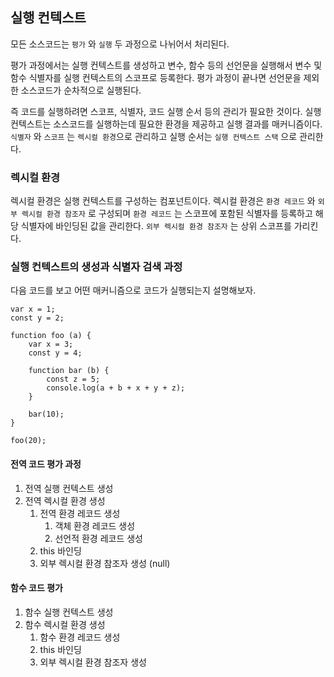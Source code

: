 ## 실행 컨텍스트

모든 소스코드는 `평가` 와 `실행` 두 과정으로 나뉘어서 처리된다.

평가 과정에서는 실행 컨텍스트를 생성하고 변수, 함수 등의 선언문을 실행해서 변수 및 함수 식별자를 실행 컨텍스트의 스코프로 등록한다.
평가 과정이 끝나면 선언문을 제외한 소스코드가 순차적으로 실행된다.

즉 코드를 실행하려면 스코프, 식별자, 코드 실행 순서 등의 관리가 필요한 것이다.
실행 컨텍스트는 소스코드를 실행하는데 필요한 환경을 제공하고 실행 결과를 매커니즘이다.
`식별자` 와 `스코프` 는 `렉시컬 환경`으로 관리하고 실행 순서는 `실행 컨텍스트 스택` 으로 관리한다.


### 렉시컬 환경
렉시컬 환경은 실행 컨텍스트를 구성하는 컴포넌트이다.
렉시컬 환경은 `환경 레코드` 와 `외부 렉시컬 환경 참조자` 로 구성되며 `환경 레코드` 는 스코프에 포함된 식별자를 등록하고 해당 식별자에 바인딩된 값을 관리한다. `외부 렉시컬 환경 참조자` 는 상위 스코프를 가리킨다.


### 실행 컨텍스트의 생성과 식별자 검색 과정

다음 코드를 보고 어떤 매커니즘으로 코드가 실행되는지 설명해보자.

```
var x = 1;
const y = 2;

function foo (a) {
	var x = 3;
	const y = 4;

	function bar (b) {
		const z = 5;
		console.log(a + b + x + y + z);
	}

	bar(10);
}

foo(20);
```

#### 전역 코드 평가 과정
1. 전역 실행 컨텍스트 생성
2. 전역 렉시컬 환경 생성
    1. 전역 환경 레코드 생성
        1. 객체 환경 레코드 생성
        2. 선언적 환경 레코드 생성
    2. this 바인딩
    3. 외부 렉시컬 환경 참조자 생성 (null)


#### 함수 코드 평가
1. 함수 실행 컨텍스트 생성
2. 함수 렉시컬 환경 생성
    1. 함수 환경 레코드 생성
    2. this 바인딩
    3. 외부 렉시컬 환경 참조자 생성
